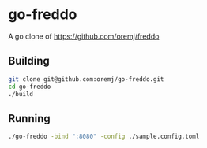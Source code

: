 go-freddo
=========

A go clone of https://github.com/oremj/freddo

Building
----
```bash
git clone git@github.com:oremj/go-freddo.git
cd go-freddo
./build
```

Running
----
```bash
./go-freddo -bind ":8080" -config ./sample.config.toml
```
